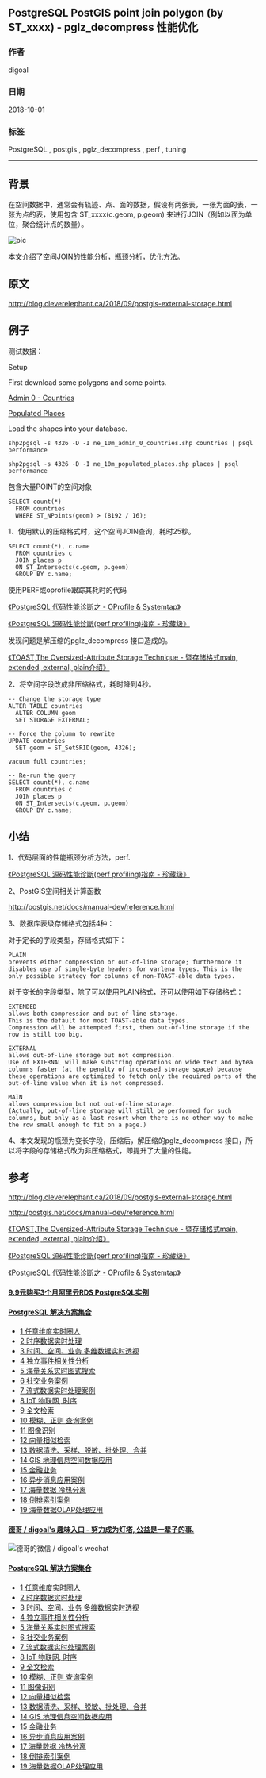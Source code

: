 ## PostgreSQL PostGIS point join polygon (by ST_xxxx) - pglz_decompress 性能优化     
                                                             
### 作者                                                             
digoal                                                             
                                                             
### 日期                                                             
2018-10-01                                                           
                                                             
### 标签                                                             
PostgreSQL , postgis , pglz_decompress , perf , tuning        
                                                             
----                                                             
                                                             
## 背景     
在空间数据中，通常会有轨迹、点、面的数据，假设有两张表，一张为面的表，一张为点的表，使用包含 ST_xxxx(c.geom, p.geom) 来进行JOIN（例如以面为单位，聚合统计点的数量）。  
  
![pic](20181001_02_pic_001.jpg)   
  
本文介绍了空间JOIN的性能分析，瓶颈分析，优化方法。  
  
## 原文  
http://blog.cleverelephant.ca/2018/09/postgis-external-storage.html  
  
## 例子  
测试数据：  
  
  
Setup  
  
First download some polygons and some points.  
  
[Admin 0 - Countries](https://www.naturalearthdata.com/http//www.naturalearthdata.com/download/10m/cultural/ne_10m_admin_0_countries.zip)  
  
[Populated Places](https://www.naturalearthdata.com/http//www.naturalearthdata.com/download/10m/cultural/ne_10m_populated_places.zip)  
  
Load the shapes into your database.  
  
```  
shp2pgsql -s 4326 -D -I ne_10m_admin_0_countries.shp countries | psql performance  
  
shp2pgsql -s 4326 -D -I ne_10m_populated_places.shp places | psql performance  
```  
  
包含大量POINT的空间对象  
  
```  
SELECT count(*)   
  FROM countries   
  WHERE ST_NPoints(geom) > (8192 / 16);  
```  
  
1、使用默认的压缩格式时，这个空间JOIN查询，耗时25秒。  
  
```  
SELECT count(*), c.name   
  FROM countries c   
  JOIN places p   
  ON ST_Intersects(c.geom, p.geom)   
  GROUP BY c.name;  
```  
  
使用PERF或oprofile跟踪其耗时的代码  
  
[《PostgreSQL 代码性能诊断之 - OProfile & Systemtap》](../201505/20150509_01.md)    
    
[《PostgreSQL 源码性能诊断(perf profiling)指南 - 珍藏级》](../201611/20161129_01.md)     
  
发现问题是解压缩的pglz_decompress 接口造成的。  
  
[《TOAST,The Oversized-Attribute Storage Technique - 暨存储格式main, extended, external, plain介绍》](../201103/20110329_01.md)    
  
2、将空间字段改成非压缩格式，耗时降到4秒。  
  
```  
-- Change the storage type  
ALTER TABLE countries  
  ALTER COLUMN geom  
  SET STORAGE EXTERNAL;  
  
-- Force the column to rewrite  
UPDATE countries  
  SET geom = ST_SetSRID(geom, 4326);  
  
vacuum full countries;   
  
-- Re-run the query    
SELECT count(*), c.name   
  FROM countries c   
  JOIN places p   
  ON ST_Intersects(c.geom, p.geom)   
  GROUP BY c.name;  
```  
  
## 小结  
1、代码层面的性能瓶颈分析方法，perf.   
  
[《PostgreSQL 源码性能诊断(perf profiling)指南 - 珍藏级》](../201611/20161129_01.md)     
  
2、PostGIS空间相关计算函数  
  
http://postgis.net/docs/manual-dev/reference.html  
  
3、数据库表级存储格式包括4种：  
  
对于定长的字段类型，存储格式如下：    
    
```    
PLAIN     
prevents either compression or out-of-line storage; furthermore it disables use of single-byte headers for varlena types. This is the only possible strategy for columns of non-TOAST-able data types.    
```    
    
对于变长的字段类型，除了可以使用PLAIN格式，还可以使用如下存储格式：    
    
```    
EXTENDED     
allows both compression and out-of-line storage.     
This is the default for most TOAST-able data types.     
Compression will be attempted first, then out-of-line storage if the row is still too big.    
    
EXTERNAL     
allows out-of-line storage but not compression.     
Use of EXTERNAL will make substring operations on wide text and bytea columns faster (at the penalty of increased storage space) because these operations are optimized to fetch only the required parts of the out-of-line value when it is not compressed.    
    
MAIN     
allows compression but not out-of-line storage.     
(Actually, out-of-line storage will still be performed for such columns, but only as a last resort when there is no other way to make the row small enough to fit on a page.)    
```    
  
4、本文发现的瓶颈为变长字段，压缩后，解压缩的pglz_decompress 接口，所以将字段的存储格式改为非压缩格式，即提升了大量的性能。   
    
## 参考  
http://blog.cleverelephant.ca/2018/09/postgis-external-storage.html  
  
http://postgis.net/docs/manual-dev/reference.html  
  
[《TOAST,The Oversized-Attribute Storage Technique - 暨存储格式main, extended, external, plain介绍》](../201103/20110329_01.md)    
    
[《PostgreSQL 源码性能诊断(perf profiling)指南 - 珍藏级》](../201611/20161129_01.md)     
  
[《PostgreSQL 代码性能诊断之 - OProfile & Systemtap》](../201505/20150509_01.md)    
    
  
  
  
  
  
  
  
  
  
  
  
  
  
  
  
  
  
  
  
  
  
  
  
  
  
  
  
  
  
  
  
  
  
  
  
  
  
  
  
  
  
#### [9.9元购买3个月阿里云RDS PostgreSQL实例](https://www.aliyun.com/database/postgresqlactivity "57258f76c37864c6e6d23383d05714ea")
  
  
#### [PostgreSQL 解决方案集合](https://yq.aliyun.com/topic/118 "40cff096e9ed7122c512b35d8561d9c8")
- [1 任意维度实时圈人](https://yq.aliyun.com/topic/118 "40cff096e9ed7122c512b35d8561d9c8")
- [2 时序数据实时处理](https://yq.aliyun.com/topic/118 "40cff096e9ed7122c512b35d8561d9c8")
- [3 时间、空间、业务 多维数据实时透视](https://yq.aliyun.com/topic/118 "40cff096e9ed7122c512b35d8561d9c8")
- [4 独立事件相关性分析](https://yq.aliyun.com/topic/118 "40cff096e9ed7122c512b35d8561d9c8")
- [5 海量关系实时图式搜索](https://yq.aliyun.com/topic/118 "40cff096e9ed7122c512b35d8561d9c8")
- [6 社交业务案例](https://yq.aliyun.com/topic/118 "40cff096e9ed7122c512b35d8561d9c8")
- [7 流式数据实时处理案例](https://yq.aliyun.com/topic/118 "40cff096e9ed7122c512b35d8561d9c8")
- [8 IoT 物联网, 时序](https://yq.aliyun.com/topic/118 "40cff096e9ed7122c512b35d8561d9c8")
- [9 全文检索](https://yq.aliyun.com/topic/118 "40cff096e9ed7122c512b35d8561d9c8")
- [10 模糊、正则 查询案例](https://yq.aliyun.com/topic/118 "40cff096e9ed7122c512b35d8561d9c8")
- [11 图像识别](https://yq.aliyun.com/topic/118 "40cff096e9ed7122c512b35d8561d9c8")
- [12 向量相似检索](https://yq.aliyun.com/topic/118 "40cff096e9ed7122c512b35d8561d9c8")
- [13 数据清洗、采样、脱敏、批处理、合并](https://yq.aliyun.com/topic/118 "40cff096e9ed7122c512b35d8561d9c8")
- [14 GIS 地理信息空间数据应用](https://yq.aliyun.com/topic/118 "40cff096e9ed7122c512b35d8561d9c8")
- [15 金融业务](https://yq.aliyun.com/topic/118 "40cff096e9ed7122c512b35d8561d9c8")
- [16 异步消息应用案例](https://yq.aliyun.com/topic/118 "40cff096e9ed7122c512b35d8561d9c8")
- [17 海量数据 冷热分离](https://yq.aliyun.com/topic/118 "40cff096e9ed7122c512b35d8561d9c8")
- [18 倒排索引案例](https://yq.aliyun.com/topic/118 "40cff096e9ed7122c512b35d8561d9c8")
- [19 海量数据OLAP处理应用](https://yq.aliyun.com/topic/118 "40cff096e9ed7122c512b35d8561d9c8")
  
  
#### [德哥 / digoal's 趣味入口 - 努力成为灯塔, 公益是一辈子的事.](https://github.com/digoal/blog/blob/master/README.md "22709685feb7cab07d30f30387f0a9ae")
  
  
![德哥的微信 / digoal's wechat](../pic/digoal_weixin.jpg "f7ad92eeba24523fd47a6e1a0e691b59")
  
  
#### [PostgreSQL 解决方案集合](https://yq.aliyun.com/topic/118 "40cff096e9ed7122c512b35d8561d9c8")
- [1 任意维度实时圈人](https://yq.aliyun.com/topic/118 "40cff096e9ed7122c512b35d8561d9c8")
- [2 时序数据实时处理](https://yq.aliyun.com/topic/118 "40cff096e9ed7122c512b35d8561d9c8")
- [3 时间、空间、业务 多维数据实时透视](https://yq.aliyun.com/topic/118 "40cff096e9ed7122c512b35d8561d9c8")
- [4 独立事件相关性分析](https://yq.aliyun.com/topic/118 "40cff096e9ed7122c512b35d8561d9c8")
- [5 海量关系实时图式搜索](https://yq.aliyun.com/topic/118 "40cff096e9ed7122c512b35d8561d9c8")
- [6 社交业务案例](https://yq.aliyun.com/topic/118 "40cff096e9ed7122c512b35d8561d9c8")
- [7 流式数据实时处理案例](https://yq.aliyun.com/topic/118 "40cff096e9ed7122c512b35d8561d9c8")
- [8 IoT 物联网, 时序](https://yq.aliyun.com/topic/118 "40cff096e9ed7122c512b35d8561d9c8")
- [9 全文检索](https://yq.aliyun.com/topic/118 "40cff096e9ed7122c512b35d8561d9c8")
- [10 模糊、正则 查询案例](https://yq.aliyun.com/topic/118 "40cff096e9ed7122c512b35d8561d9c8")
- [11 图像识别](https://yq.aliyun.com/topic/118 "40cff096e9ed7122c512b35d8561d9c8")
- [12 向量相似检索](https://yq.aliyun.com/topic/118 "40cff096e9ed7122c512b35d8561d9c8")
- [13 数据清洗、采样、脱敏、批处理、合并](https://yq.aliyun.com/topic/118 "40cff096e9ed7122c512b35d8561d9c8")
- [14 GIS 地理信息空间数据应用](https://yq.aliyun.com/topic/118 "40cff096e9ed7122c512b35d8561d9c8")
- [15 金融业务](https://yq.aliyun.com/topic/118 "40cff096e9ed7122c512b35d8561d9c8")
- [16 异步消息应用案例](https://yq.aliyun.com/topic/118 "40cff096e9ed7122c512b35d8561d9c8")
- [17 海量数据 冷热分离](https://yq.aliyun.com/topic/118 "40cff096e9ed7122c512b35d8561d9c8")
- [18 倒排索引案例](https://yq.aliyun.com/topic/118 "40cff096e9ed7122c512b35d8561d9c8")
- [19 海量数据OLAP处理应用](https://yq.aliyun.com/topic/118 "40cff096e9ed7122c512b35d8561d9c8")
  
